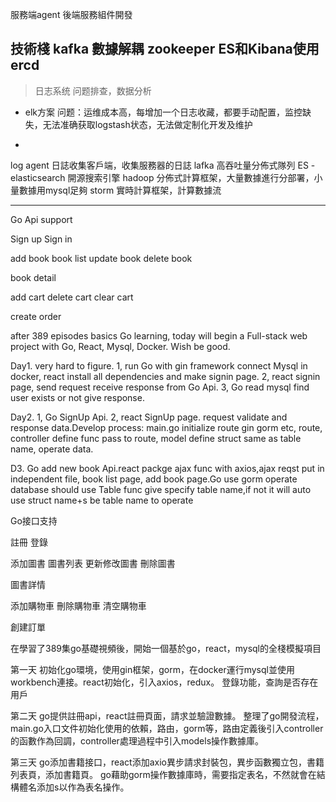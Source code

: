 服務端agent
後端服務組件開發

技術棧
kafka  數據解耦
zookeeper
ES和Kibana使用
ercd
-------------------------
> 日志系统
问题排查，数据分析

- elk方案
问题：运维成本高，每增加一个日志收藏，都要手动配置，监控缺失，无法准确获取logstash状态，无法做定制化开发及维护

- 
log agent 日誌收集客戶端，收集服務器的日誌
lafka 高吞吐量分佈式隊列
ES - elasticsearch 開源搜索引擎
hadoop 分佈式計算框架，大量數據進行分部署，小量數據用mysql足夠
storm 實時計算框架，計算數據流

-------------------------
Go Api support 

Sign up
Sign in

add book
book list
update book
delete book

book detail

add cart
delete cart
clear cart 

create order 

after 389 episodes basics Go learning, today will begin a Full-stack web project with Go, React, Mysql, Docker. Wish be good.

Day1. very hard to figure. 1, run Go with gin framework connect Mysql in docker, react install all dependencies and make signin page. 2, react signin page, send request receive response from Go Api. 3, Go read mysql find user exists or not give response.

Day2. 1, Go SignUp Api. 2, react SignUp page. request validate and response data.Develop process: main.go initialize route gin gorm etc, route, controller define func pass to route, model define struct same as table name, operate data.

D3. Go add new book Api.react packge ajax func with axios,ajax reqst put in independent file, book list page, add book page.Go use gorm operate database should use Table func give specify table name,if not it will auto use struct name+s be table name to operate

Go接口支持

註冊
登錄

添加圖書
圖書列表
更新修改圖書
刪除圖書

圖書詳情

添加購物車
刪除購物車
清空購物車

創建訂單

在學習了389集go基礎視頻後，開始一個基於go，react，mysql的全棧模擬項目

第一天
初始化go環境，使用gin框架，gorm，在docker運行mysql並使用workbench連接。react初始化，引入axios，redux。
登錄功能，查詢是否存在用戶

第二天
go提供註冊api，react註冊頁面，請求並驗證數據。
整理了go開發流程，main.go入口文件初始化使用的依賴，路由，gorm等，路由定義後引入controller的函數作為回調，controller處理過程中引入models操作數據庫。

第三天
go添加書籍接口，react添加axio異步請求封裝包，異步函數獨立包，書籍列表頁，添加書籍頁。
go藉助gorm操作數據庫時，需要指定表名，不然就會在結構體名添加s以作為表名操作。